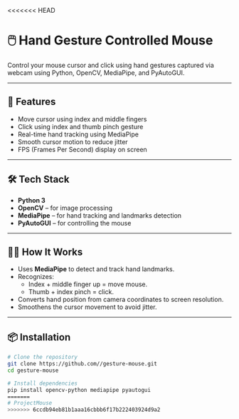 <<<<<<< HEAD
# 🖱️ Hand Gesture Controlled Mouse

Control your mouse cursor and click using hand gestures captured via webcam using Python, OpenCV, MediaPipe, and PyAutoGUI.

---

## 🎯 Features

- Move cursor using index and middle fingers
- Click using index and thumb pinch gesture
- Real-time hand tracking using MediaPipe
- Smooth cursor motion to reduce jitter
- FPS (Frames Per Second) display on screen

---

## 🛠️ Tech Stack

- **Python 3**
- **OpenCV** – for image processing
- **MediaPipe** – for hand tracking and landmarks detection
- **PyAutoGUI** – for controlling the mouse

---

## 🧑‍💻 How It Works

- Uses **MediaPipe** to detect and track hand landmarks.
- Recognizes:
  - Index + middle finger up = move mouse.
  - Thumb + index pinch = click.
- Converts hand position from camera coordinates to screen resolution.
- Smoothens the cursor movement to avoid jitter.

---

## 📦 Installation

```bash
# Clone the repository
git clone https://github.com//gesture-mouse.git
cd gesture-mouse

# Install dependencies
pip install opencv-python mediapipe pyautogui
=======
# ProjectMouse
>>>>>>> 6ccdb94eb81b1aaa16cbbb6f17b222403924d9a2
